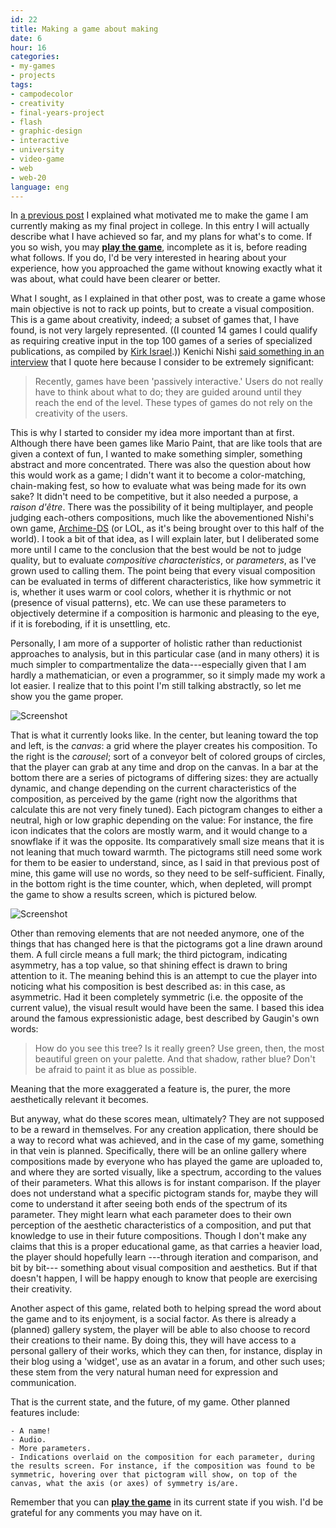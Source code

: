 ```yaml
---
id: 22
title: Making a game about making
date: 6
hour: 16
categories:
- my-games
- projects
tags:
- campodecolor
- creativity
- final-years-project
- flash
- graphic-design
- interactive
- university
- video-game
- web
- web-20
language: eng
---
```


In [a previous post](/2008/10/13/ambitions-of-pushing-the-envelope/) I explained what motivated me to make the game I am currently making as my final project in college. In this entry I will actually describe what I have achieved so far, and my plans for what's to come. If you so wish, you may [**play the game**](//www.agj.cl/files/games/viscomp1/), incomplete as it is, before reading what follows. If you do, I'd be very interested in hearing about your experience, how you approached the game without knowing exactly what it was about, what could have been clearer or better.

What I sought, as I explained in that other post, was to create a game whose main objective is not to rack up points, but to create a visual composition. This is a game about creativity, indeed; a subset of games that, I have found, is not very largely represented. ((I counted 14 games I could qualify as requiring creative input in the top 100 games of a series of specialized publications, as compiled by [Kirk Israel](http://kisrael.com/vgames/powerlist/).)) Kenichi Nishi [said something in an interview](http://www.cubed3.com/news/7456) that I quote here because I consider to be extremely significant:

> Recently, games have been 'passively interactive.' Users do not really have to think about what to do; they are guided around until they reach the end of the level. These types of games do not rely on the creativity of the users.

This is why I started to consider my idea more important than at first. Although there have been games like Mario Paint, that are like tools that are given a context of fun, I wanted to make something simpler, something abstract and more concentrated. There was also the question about how this would work as a game; I didn't want it to become a color-matching, chain-making fest, so how to evaluate what was being made for its own sake? It didn't need to be competitive, but it also needed a purpose, a _raison d'être_. There was the possibility of it being multiplayer, and people judging each-others compositions, much like the abovementioned Nishi's own game, [Archime-DS](http://www.agetec.com/LOLgame/product.htm) (or LOL, as it's being brought over to this half of the world). I took a bit of that idea, as I will explain later, but I deliberated some more until I came to the conclusion that the best would be not to judge quality, but to evaluate _compositive characteristics_, or _parameters_, as I've grown used to calling them. The point being that every visual composition can be evaluated in terms of different characteristics, like how symmetric it is, whether it uses warm or cool colors, whether it is rhythmic or not (presence of visual patterns), etc. We can use these parameters to objectively determine if a composition is harmonic and pleasing to the eye, if it is foreboding, if it is unsettling, etc.

Personally, I am more of a supporter of holistic rather than reductionist approaches to analysis, but in this particular case (and in many others) it is much simpler to compartmentalize the data---especially given that I am hardly a mathematician, or even a programmer, so it simply made my work a lot easier. I realize that to this point I'm still talking abstractly, so let me show you the game proper.

![Screenshot](/files/2008/11-making-a-game-about-making/screena.png "Game of visual composition screenshot")

That is what it currently looks like. In the center, but leaning toward the top and left, is the _canvas_: a grid where the player creates his composition. To the right is the _carousel_; sort of a conveyor belt of colored groups of circles, that the player can grab at any time and drop on the canvas. In a bar at the bottom there are a series of pictograms of differing sizes: they are actually dynamic, and change depending on the current characteristics of the composition, as perceived by the game (right now the algorithms that calculate this are not very finely tuned). Each pictogram changes to either a neutral, high or low graphic depending on the value: For instance, the fire icon indicates that the colors are mostly warm, and it would change to a snowflake if it was the opposite. Its comparatively small size means that it is not leaning that much toward warmth. The pictograms still need some work for them to be easier to understand, since, as I said in that previous post of mine, this game will use no words, so they need to be self-sufficient. Finally, in the bottom right is the time counter, which, when depleted, will prompt the game to show a results screen, which is pictured below.<!-- more -->

![Screenshot](/files/2008/11-making-a-game-about-making/screenb.png "Game of visual composition screenshot")

Other than removing elements that are not needed anymore, one of the things that has changed here is that the pictograms got a line drawn around them. A full circle means a full mark; the third pictogram, indicating asymmetry, has a top value, so that shining effect is drawn to bring attention to it. The meaning behind this is an attempt to cue the player into noticing what his composition is best described as: in this case, as asymmetric. Had it been completely symmetric (i.e. the opposite of the current value), the visual result would have been the same. I based this idea around the famous expressionistic adage, best described by Gaugin's own words:

> How do you see this tree? Is it really green? Use green, then, the most beautiful green on your palette. And that shadow, rather blue? Don't be afraid to paint it as blue as possible.

Meaning that the more exaggerated a feature is, the purer, the more aesthetically relevant it becomes.

But anyway, what do these scores mean, ultimately? They are not supposed to be a reward in themselves. For any creation application, there should be a way to record what was achieved, and in the case of my game, something in that vein is planned. Specifically, there will be an online gallery where compositions made by everyone who has played the game are uploaded to, and where they are sorted visually, like a spectrum, according to the values of their parameters. What this allows is for instant comparison. If the player does not understand what a specific pictogram stands for, maybe they will come to understand it after seeing both ends of the spectrum of its parameter. They might learn what each parameter does to their own perception of the aesthetic characteristics of a composition, and put that knowledge to use in their future compositions. Though I don't make any claims that this is a proper educational game, as that carries a heavier load, the player should hopefully learn ---through iteration and comparison, and bit by bit--- something about visual composition and aesthetics. But if that doesn't happen, I will be happy enough to know that people are exercising their creativity.

Another aspect of this game, related both to helping spread the word about the game and to its enjoyment, is a social factor. As there is already a (planned) gallery system, the player will be able to also choose to record their creations to their name. By doing this, they will have access to a personal gallery of their works, which they can then, for instance, display in their blog using a 'widget', use as an avatar in a forum, and other such uses; these stem from the very natural human need for expression and communication.

That is the current state, and the future, of my game. Other planned features include:

	- A name!
	- Audio.
	- More parameters.
	- Indications overlaid on the composition for each parameter, during the results screen. For instance, if the composition was found to be symmetric, hovering over that pictogram will show, on top of the canvas, what the axis (or axes) of symmetry is/are.

Remember that you can [**play the game**](//www.agj.cl/files/games/viscomp1/) in its current state if you wish. I'd be grateful for any comments you may have on it.
